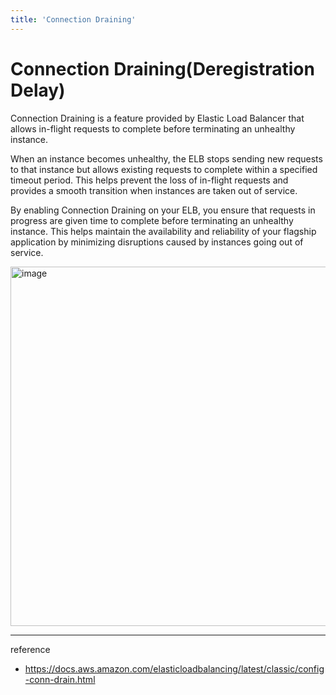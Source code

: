 ```yaml
---
title: 'Connection Draining'
---
```

# Connection Draining(Deregistration Delay)

Connection Draining is a feature provided by Elastic Load Balancer that allows in-flight requests to complete before terminating an unhealthy instance.

When an instance becomes unhealthy, the ELB stops sending new requests to that instance but allows existing requests to complete within a specified timeout period. This helps prevent the loss of in-flight requests and provides a smooth transition when instances are taken out of service.

By enabling Connection Draining on your ELB, you ensure that requests in progress are given time to complete before terminating an unhealthy instance. This helps maintain the availability and reliability of your flagship application by minimizing disruptions caused by instances going out of service.

<img width="575" alt="image" src="https://github.com/rlaisqls/TIL/assets/81006587/0451448b-f0cb-4715-922d-44afd3585021">


---
reference
- https://docs.aws.amazon.com/elasticloadbalancing/latest/classic/config-conn-drain.html
